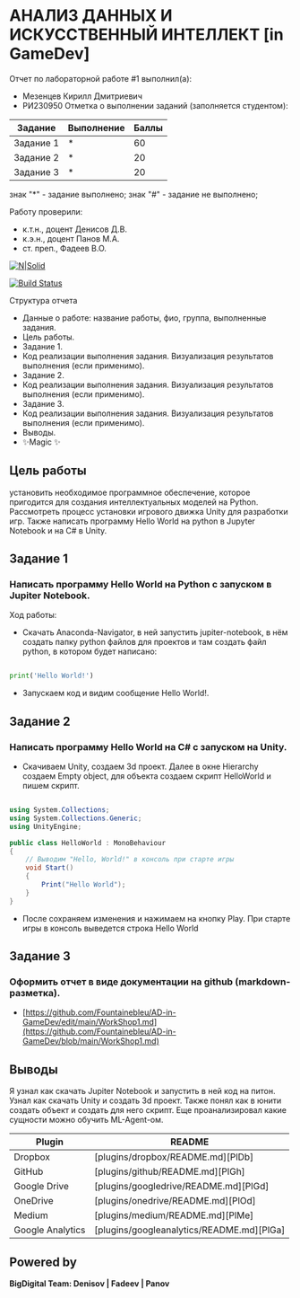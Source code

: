 # АНАЛИЗ ДАННЫХ И ИСКУССТВЕННЫЙ ИНТЕЛЛЕКТ [in GameDev]
Отчет по лабораторной работе #1 выполнил(а):
- Мезенцев Кирилл Дмитриевич
- РИ230950
Отметка о выполнении заданий (заполняется студентом):

| Задание | Выполнение | Баллы |
| ------ | ------ | ------ |
| Задание 1 | * | 60 |
| Задание 2 | * | 20 |
| Задание 3 | * | 20 |

знак "*" - задание выполнено; знак "#" - задание не выполнено;

Работу проверили:
- к.т.н., доцент Денисов Д.В.
- к.э.н., доцент Панов М.А.
- ст. преп., Фадеев В.О.

[![N|Solid](https://cldup.com/dTxpPi9lDf.thumb.png)](https://nodesource.com/products/nsolid)

[![Build Status](https://travis-ci.org/joemccann/dillinger.svg?branch=master)](https://travis-ci.org/joemccann/dillinger)

Структура отчета

- Данные о работе: название работы, фио, группа, выполненные задания.
- Цель работы.
- Задание 1.
- Код реализации выполнения задания. Визуализация результатов выполнения (если применимо).
- Задание 2.
- Код реализации выполнения задания. Визуализация результатов выполнения (если применимо).
- Задание 3.
- Код реализации выполнения задания. Визуализация результатов выполнения (если применимо).
- Выводы.
- ✨Magic ✨

## Цель работы
установить необходимое программное обеспечение, которое пригодится для создания интеллектуальных моделей на Python. Рассмотреть процесс установки игрового движка Unity для разработки игр. Также написать программу Hello World на python в Jupyter Notebook и на C# в Unity.

## Задание 1
### Написать программу Hello World на Python с запуском в Jupiter Notebook.
Ход работы:
- Скачать Anaconda-Navigator, в ней запустить jupiter-notebook, в нём создать папку python файлов для проектов и там создать файл python, в котором будет написано:

```py

print('Hello World!')

```

- Запускаем код и видим сообщение Hello World!.


## Задание 2
### Написать программу Hello World на C# с запуском на Unity.

- Скачиваем Unity, создаем 3d проект. Далее в окне Hierarchy создаем Empty object, для объекта создаем скрипт HelloWorld и пишем скрипт.

```csharp

using System.Collections;
using System.Collections.Generic;
using UnityEngine;

public class HelloWorld : MonoBehaviour
{
    // Выводим "Hello, World!" в консоль при старте игры
    void Start()
    {
        Print("Hello World");
    }
}

```

- После сохраняем изменения и нажимаем на кнопку Play. При старте игры в консоль выведется строка Hello World

## Задание 3
### Оформить отчет в виде документации на github (markdown-разметка).

- [https://github.com/Fountainebleu/AD-in-GameDev/edit/main/WorkShop1.md](https://github.com/Fountainebleu/AD-in-GameDev/blob/main/WorkShop1.md)
  
## Выводы

Я узнал как скачать Jupiter Notebook и запустить в ней код на питон. Узнал как скачать Unity и создать 3d проект. Также понял как в юнити создать объект и создать для него скрипт. Еще проанализировал какие сущности можно обучить ML-Agent-ом.

| Plugin | README |
| ------ | ------ |
| Dropbox | [plugins/dropbox/README.md][PlDb] |
| GitHub | [plugins/github/README.md][PlGh] |
| Google Drive | [plugins/googledrive/README.md][PlGd] |
| OneDrive | [plugins/onedrive/README.md][PlOd] |
| Medium | [plugins/medium/README.md][PlMe] |
| Google Analytics | [plugins/googleanalytics/README.md][PlGa] |

## Powered by

**BigDigital Team: Denisov | Fadeev | Panov**
